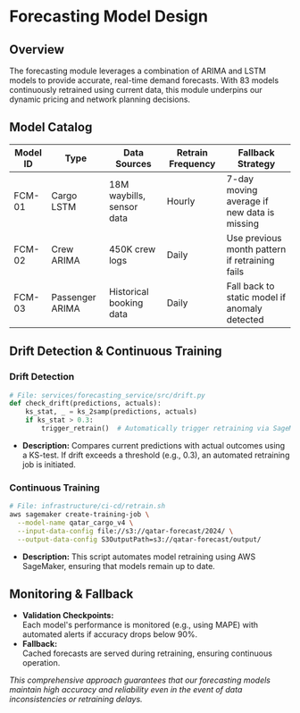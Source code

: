 # Forecasting Model Design

## Overview
The forecasting module leverages a combination of ARIMA and LSTM models to provide accurate, real-time demand forecasts. With 83 models continuously retrained using current data, this module underpins our dynamic pricing and network planning decisions.

## Model Catalog

| **Model ID** | **Type**    | **Data Sources**                     | **Retrain Frequency** | **Fallback Strategy**                      |
|--------------|-------------|--------------------------------------|-----------------------|--------------------------------------------|
| FCM-01       | Cargo LSTM  | 18M waybills, sensor data            | Hourly                | 7-day moving average if new data is missing|
| FCM-02       | Crew ARIMA  | 450K crew logs                       | Daily                 | Use previous month pattern if retraining fails |
| FCM-03       | Passenger ARIMA | Historical booking data          | Daily                 | Fall back to static model if anomaly detected |

## Drift Detection & Continuous Training

### Drift Detection
```python
# File: services/forecasting_service/src/drift.py
def check_drift(predictions, actuals):
    ks_stat, _ = ks_2samp(predictions, actuals)
    if ks_stat > 0.3:
        trigger_retrain()  # Automatically trigger retraining via SageMaker
```
- **Description:** Compares current predictions with actual outcomes using a KS-test. If drift exceeds a threshold (e.g., 0.3), an automated retraining job is initiated.

### Continuous Training
```bash
# File: infrastructure/ci-cd/retrain.sh
aws sagemaker create-training-job \
  --model-name qatar_cargo_v4 \
  --input-data-config file://s3://qatar-forecast/2024/ \
  --output-data-config S3OutputPath=s3://qatar-forecast/output/
```
- **Description:** This script automates model retraining using AWS SageMaker, ensuring that models remain up to date.

## Monitoring & Fallback
- **Validation Checkpoints:**  
  Each model's performance is monitored (e.g., using MAPE) with automated alerts if accuracy drops below 90%.
- **Fallback:**  
  Cached forecasts are served during retraining, ensuring continuous operation.

*This comprehensive approach guarantees that our forecasting models maintain high accuracy and reliability even in the event of data inconsistencies or retraining delays.*
```

